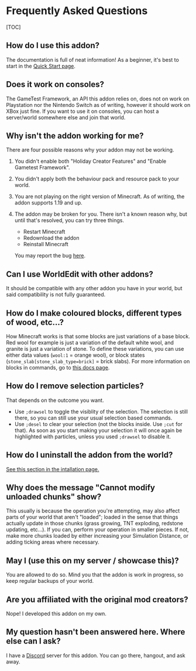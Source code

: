 # Frequently Asked Questions

[TOC]

## How do I use this addon?

The documentation is full of neat information! As a beginner, it's best to start in the [Quick Start page](quick_start.md).

## Does it work on consoles?

The GameTest Framework, an API this addon relies on, does not on work on Playstation nor the Nintendo Switch as of writing, however it should work on XBox just fine. If you want to use it on consoles, you can host a server/world somewhere else and join that world.

## Why isn't the addon working for me?

There are four possible reasons why your addon may not be working.

1. You didn't enable both "Holiday Creator Features" and "Enable Gametest Framework".
2. You didn't apply both the behaviour pack and resource pack to your world.
3. You are not playing on the right version of Minecraft. As of writing, the addon supports 1.19 and up. 
4. The addon may be broken for you. There isn't a known reason why, but until that's resolved, you can try three things.

    * Restart Minecraft
    * Redownload the addon
    * Reinstall Minecraft

    You may report the bug [here](https://github.com/SIsilicon/WorldEdit-BE/issues).

## Can I use WorldEdit with other addons?

It should be compatible with any other addon you have in your world, but said compatibility is not fully guaranteed.

## How do I make coloured blocks, different types of wood, etc...?

How Minecraft works is that some blocks are just variations of a base block. Red wool for example is just a variation of the default white wool, and granite is just a variation of stone. To define these variations, you can use either data values (`wool:1` = orange wool), or block states (`stone_slab[stone_slab_type=brick]` = brick slabs). For more information on blocks in commands, go to [this docs page](usage/general/patterns.md).
 
## How do I remove selection particles?

That depends on the outcome you want.
- Use `;drawsel` to toggle the visiblity of the selection. The selection is still there, so you can still use your usual selection based commands.
- Use `;desel` to clear your selection (not the blocks inside. Use `;cut` for that). As soon as you start making your selection it will once again be highlighted with particles, unless you used `;drawsel` to disable it.

## How do I uninstall the addon from the world?

[See this section in the intallation page.](installation.md#uninstalling-from-a-world)

## Why does the message "Cannot modify unloaded chunks" show?

This usually is because the operation you're attempting, may also affect parts of your world that aren't "loaded"; loaded in the sense that things actually update in those chunks (grass growing, TNT exploding, redstone updating, etc...). If you can, perform your operation in smaller pieces. If not, make more chunks loaded by either increasing your Simulation Distance, or adding ticking areas where necessary.

## May I (use this on my server / showcase this)?

You are allowed to do so. Mind you that the addon is work in progress, so keep regular backups of your world.

## Are you affiliated with the original mod creators?

Nope! I developed this addon on my own.

## My question hasn't been answered here. Where else can I ask?

I have a [Discord](https://discord.gg/M5uAkr9WU2) server for this addon. You can go there, hangout, and ask away.
